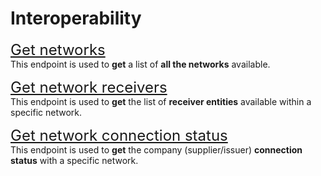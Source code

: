 # Interoperability
<font size="5">[Get networks](../notebooks/get-all-networks)</font><br>
This endpoint is used to **get** a list of **all the networks** available.

<font size="5">[Get network receivers](../notebooks/get-network-receivers)</font><br>
This endpoint is used to **get** the list of **receiver entities** available within a specific network.

<font size="5">[Get network connection status](../notebooks/get-network-status-connection)</font><br>
This endpoint is used to **get** the company (supplier/issuer) **connection status** with a specific network.
